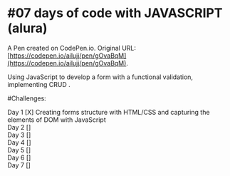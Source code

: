 # #07 days of code with JAVASCRIPT (alura)

A Pen created on CodePen.io. Original URL: [https://codepen.io/ailujj/pen/gOvaBqM](https://codepen.io/ailujj/pen/gOvaBqM).

Using JavaScript to develop a form  with a functional validation, implementing CRUD . 

#Challenges:

Day 1 [X] Creating forms structure with HTML/CSS and capturing the elements of DOM with JavaScript <br>
Day 2 [] <br>
Day 3 [] <br>
Day 4 [] <br>
Day 5 [] <br>
Day 6 [] <br>
Day 7 [] <br>
